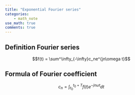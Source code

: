```yaml
---
title: "Exponential Fourier series"
categories:
    - math_note
use_math: true
comments: true
---
```


## Definition Fourier series
$$f(t) = \sum^\infty_{-\infty}c_ne^{jn\omega t}$$

## Formula of Fourier coefficient

$$c_n = \int^{t_0+T}_{t_0}f(t)e^{-jn\omega t}dt$$
